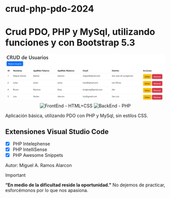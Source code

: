 # crud-php-pdo-2024
<h1>Crud PDO, PHP y MySql, utilizando funciones y con Bootstrap 5.3</h1>
<img src="preview.jpg" alt="CRUD PHP" style="max-width: 100%; height: auto;">

<div align="center">
  <img src="https://img.shields.io/badge/FrontEnd-Bootstrap-yellow" alt="FrontEnd - HTML+CSS">
  <img src="https://img.shields.io/badge/BackEnd-PHP-orange" alt="BackEnd - PHP">
</div>

<p>Aplicación básica, utilizando PDO con PHP y MySql, sin estilos CSS. </p>

## Extensiones Visual Studio Code
- [x] PHP Intelephense
- [x] PHP IntelliSense
- [x] PHP Awesome Snippets

Autor: Miguel A. Ramos Alarcon

> [!IMPORTANT]
> **“En medio de la dificultad reside la oportunidad."** No dejemos de practicar, esforcémonos por lo que nos apasiona.


